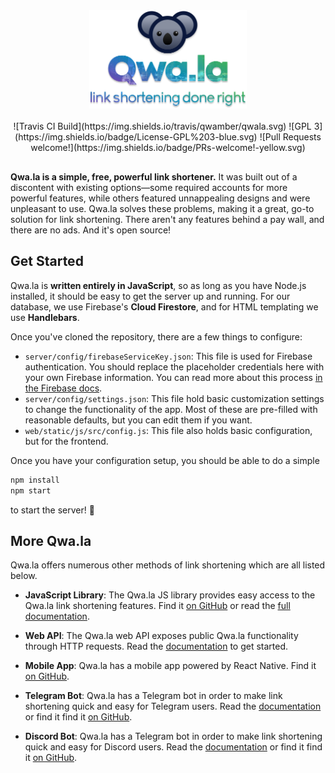 <a href="https://qwa.la"><img src="./web/static/res/readme-header.png" width="50%" style="display: block; margin: 40px auto 20px;"/></a>

<div style="text-align: center; margin: 20px 0px 30px">![Travis CI Build](https://img.shields.io/travis/qwamber/qwala.svg) ![GPL 3](https://img.shields.io/badge/License-GPL%203-blue.svg) ![Pull Requests welcome!](https://img.shields.io/badge/PRs-welcome!-yellow.svg)</div>

**Qwa.la is a simple, free, powerful link shortener.** It was built out of a
discontent with existing options—some required accounts for more powerful
features, while others featured unnappealing designs and were unpleasant to
use. Qwa.la solves these problems, making it a great, go-to solution for link
shortening. There aren't any features behind a pay wall, and there are no ads.
And it's open source!

## Get Started

Qwa.la is **written entirely in JavaScript**, so as long as you have Node.js
installed, it should be easy to get the server up and running. For our
database, we use Firebase's **Cloud Firestore**, and for HTML templating we use
**Handlebars**.

Once you've cloned the repository, there are a few things to configure:

 - `server/config/firebaseServiceKey.json`: This file is used for Firebase
   authentication. You should replace the placeholder credentials here with your
   own Firebase information. You can read more about this process
   [in the Firebase docs](https://firebase.google.com/docs/admin/setup#add_firebase_to_your_app).
 - `server/config/settings.json`: This file hold basic customization settings
   to change the functionality of the app. Most of these are pre-filled with
   reasonable defaults, but you can edit them if you want.
 - `web/static/js/src/config.js`: This file also holds basic configuration, but
   for the frontend.

Once you have your configuration setup, you should be able to do a simple

```bash
npm install
npm start
```

to start the server! :tada:

## More Qwa.la

Qwa.la offers numerous other methods of link shortening which are all listed below.

 - **JavaScript Library**: The Qwa.la JS library provides easy access to the
   Qwa.la link shortening features. Find it
   [on GitHub](https://github.com/qwamber/qwala-js) or read the
   [full documentation](https://qwa.la/js-library).

 - **Web API**: The Qwa.la web API exposes public Qwa.la functionality through
   HTTP requests. Read the [documentation](https://qwa.la/web-api) to get
   started.

 - **Mobile App**: Qwa.la has a mobile app powered by React Native. Find it
   [on GitHub](https://github.com/qwamber/qwala-mobile).

 - **Telegram Bot**: Qwa.la has a Telegram bot in order to make link shortening
   quick and easy for Telegram users. Read the
   [documentation](https://qwa.la/telegram-bot) or find it find it
   [on GitHub](https://github.com/qwamber/qwala-telegram).

 - **Discord Bot**: Qwa.la has a Telegram bot in order to make link shortening
   quick and easy for Discord users. Read the
   [documentation](https://qwa.la/discord-bot) or find it find it
   [on GitHub](https://github.com/qwamber/qwala-discord).
